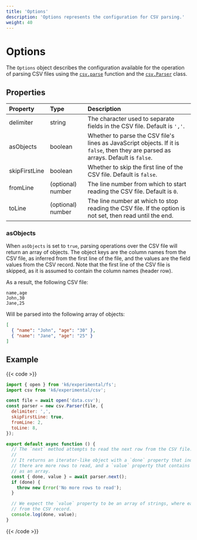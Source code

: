 ```yaml
---
title: 'Options'
description: 'Options represents the configuration for CSV parsing.'
weight: 40
---
```


# Options

The `Options` object describes the configuration available for the operation of parsing CSV files using the [`csv.parse`](https://grafana.com/docs/k6/<K6_VERSION>/javascript-api/k6-experimental/csv/parse) function and the [`csv.Parser`](https://grafana.com/docs/k6/<K6_VERSION>/javascript-api/k6-experimental/csv/parser) class.

## Properties

| Property      | Type              | Description                                                                                                                        |
| :------------ | :---------------- | :--------------------------------------------------------------------------------------------------------------------------------- |
| delimiter     | string            | The character used to separate fields in the CSV file. Default is `','`.                                                           |
| asObjects     | boolean           | Whether to parse the CSV file's lines as JavaScript objects. If it is `false`, then they are parsed as arrays. Default is `false`. |
| skipFirstLine | boolean           | Whether to skip the first line of the CSV file. Default is `false`.                                                                |
| fromLine      | (optional) number | The line number from which to start reading the CSV file. Default is `0`.                                                          |
| toLine        | (optional) number | The line number at which to stop reading the CSV file. If the option is not set, then read until the end.                          |

### asObjects

When `asObjects` is set to `true`, parsing operations over the CSV file will return an array of objects. The object keys are the column names from the CSV file, as inferred from the first line of the file, and the values are the field values from the CSV record. Note that the first line of the CSV file is skipped, as it is assumed to contain the column names (header row).

As a result, the following CSV file:

```csv
name,age
John,30
Jane,25
```

Will be parsed into the following array of objects:

```json
[
  { "name": "John", "age": "30" },
  { "name": "Jane", "age": "25" }
]
```

## Example

{{< code >}}

<!--md-k6:skip-->

```javascript
import { open } from 'k6/experimental/fs';
import csv from 'k6/experimental/csv';

const file = await open('data.csv');
const parser = new csv.Parser(file, {
  delimiter: ',',
  skipFirstLine: true,
  fromLine: 2,
  toLine: 8,
});

export default async function () {
  // The `next` method attempts to read the next row from the CSV file.
  //
  // It returns an iterator-like object with a `done` property that indicates whether
  // there are more rows to read, and a `value` property that contains the row fields
  // as an array.
  const { done, value } = await parser.next();
  if (done) {
    throw new Error('No more rows to read');
  }

  // We expect the `value` property to be an array of strings, where each string is a field
  // from the CSV record.
  console.log(done, value);
}
```

{{< /code >}}
